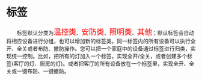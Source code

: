 # 标签

&emsp;&emsp;标签默认分类为<font style='color:#ff0000;font-size:20px'>温控类</font>、<font style='color:#ff0000;font-size:20px'>安防类</font>、<font style='color:#ff0000;font-size:20px'>照明类</font>、<font style='color:#ff0000;font-size:20px'>其他</font>；默认标签会自动将相应设备进行分组，也可以增加新的标签类。同一标签内的所有设备可以执行全开、全关或者布防、撤防操作。您可以把一个家庭中的设备通过标签进行归类，实现统一控制。比如，把所有的灯加入一个标签，实现全开/全关，或者创建多个标签(客厅的灯、厨房的灯)。或者把客厅的所有设备放在一个标签里，实现全开、全关或一键布防、一键撤防。
